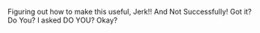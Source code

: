 Figuring out how to make this useful, Jerk!! And Not Successfully! Got it? Do You? I asked DO YOU? Okay? $$$$$$$$$$$$$$$$$$$$$$$$
